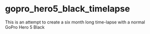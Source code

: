 # gopro_hero5_black_timelapse
This is an attempt to create a six month long time-lapse with a normal GoPro Hero 5 Black
